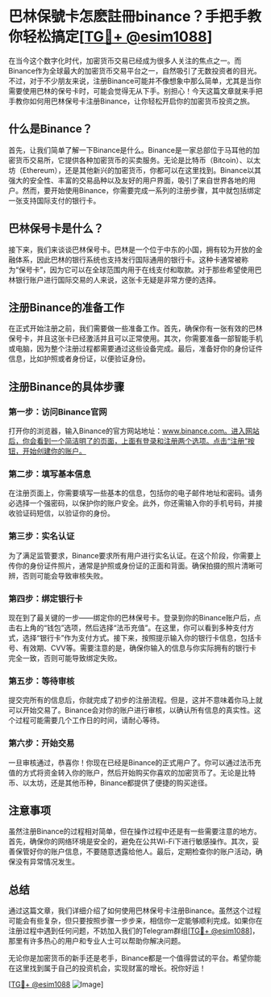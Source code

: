 # 巴林保號卡怎麽註冊binance？手把手教你轻松搞定[[TG💪+ @esim1088](https://t.me/s/esim1088)]

在当今这个数字化时代，加密货币交易已经成为很多人关注的焦点之一。而Binance作为全球最大的加密货币交易平台之一，自然吸引了无数投资者的目光。不过，对于不少朋友来说，注册Binance可能并不像想象中那么简单，尤其是当你需要使用巴林的保号卡时，可能会觉得无从下手。别担心！今天这篇文章就来手把手教你如何用巴林保号卡注册Binance，让你轻松开启你的加密货币投资之旅。

## 什么是Binance？

首先，让我们简单了解一下Binance是什么。Binance是一家总部位于马耳他的加密货币交易所，它提供各种加密货币的买卖服务。无论是比特币（Bitcoin）、以太坊（Ethereum），还是其他新兴的加密货币，你都可以在这里找到。Binance以其强大的安全性、丰富的交易品种以及友好的用户界面，吸引了来自世界各地的用户。然而，要开始使用Binance，你需要完成一系列的注册步骤，其中就包括绑定一张支持国际支付的银行卡。

## 巴林保号卡是什么？

接下来，我们来谈谈巴林保号卡。巴林是一个位于中东的小国，拥有较为开放的金融体系，因此巴林的银行系统也支持发行国际通用的银行卡。这种卡通常被称为“保号卡”，因为它可以在全球范围内用于在线支付和取款。对于那些希望使用巴林银行账户进行国际交易的人来说，这张卡无疑是非常方便的选择。

## 注册Binance的准备工作

在正式开始注册之前，我们需要做一些准备工作。首先，确保你有一张有效的巴林保号卡，并且这张卡已经激活并且可以正常使用。其次，你需要准备一部智能手机或电脑，因为整个注册过程都需要通过这些设备完成。最后，准备好你的身份证件信息，比如护照或者身份证，以便验证身份。

## 注册Binance的具体步骤

### 第一步：访问Binance官网

打开你的浏览器，输入Binance的官方网站地址：www.binance.com。进入网站后，你会看到一个简洁明了的页面，上面有登录和注册两个选项。点击“注册”按钮，开始创建你的账户。

### 第二步：填写基本信息

在注册页面上，你需要填写一些基本的信息，包括你的电子邮件地址和密码。请务必选择一个强密码，以保护你的账户安全。此外，你还需输入你的手机号码，并接收验证码短信，以验证你的身份。

### 第三步：实名认证

为了满足监管要求，Binance要求所有用户进行实名认证。在这个阶段，你需要上传你的身份证件照片，通常是护照或身份证的正面和背面。确保拍摄的照片清晰可辨，否则可能会导致审核失败。

### 第四步：绑定银行卡

现在到了最关键的一步——绑定你的巴林保号卡。登录到你的Binance账户后，点击右上角的“钱包”选项，然后选择“法币充值”。在这里，你可以看到多种支付方式，选择“银行卡”作为支付方式。接下来，按照提示输入你的银行卡信息，包括卡号、有效期、CVV等。需要注意的是，确保你输入的信息与你实际拥有的银行卡完全一致，否则可能导致绑定失败。

### 第五步：等待审核

提交完所有的信息后，你就完成了初步的注册流程。但是，这并不意味着你马上就可以开始交易了。Binance会对你的账户进行审核，以确认所有信息的真实性。这个过程可能需要几个工作日的时间，请耐心等待。

### 第六步：开始交易

一旦审核通过，恭喜你！你现在已经是Binance的正式用户了。你可以通过法币充值的方式将资金转入你的账户，然后开始购买你喜欢的加密货币了。无论是比特币、以太坊，还是其他币种，Binance都提供了便捷的购买途径。

## 注意事项

虽然注册Binance的过程相对简单，但在操作过程中还是有一些需要注意的地方。首先，确保你的网络环境是安全的，避免在公共Wi-Fi下进行敏感操作。其次，妥善保管好你的账户信息，不要随意透露给他人。最后，定期检查你的账户活动，确保没有异常情况发生。

## 总结

通过这篇文章，我们详细介绍了如何使用巴林保号卡注册Binance。虽然这个过程可能会有些复杂，但只要按照步骤一步步来，相信你一定能够顺利完成。如果你在注册过程中遇到任何问题，不妨加入我们的Telegram群组[[TG💪+ @esim1088](https://t.me/s/esim1088)]，那里有许多热心的用户和专业人士可以帮助你解决问题。

无论你是加密货币的新手还是老手，Binance都是一个值得尝试的平台。希望你能在这里找到属于自己的投资机会，实现财富的增长。祝你好运！

[[TG💪+ @esim1088](https://t.me/s/esim1088) ![Image](https://i.postimg.cc/4NQfJmqS/Snipaste-2025-05-13-00-14-12.png)]